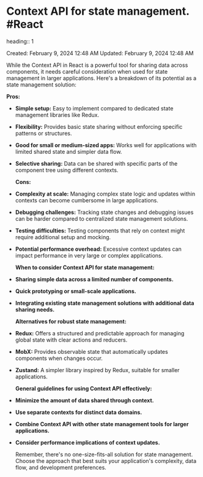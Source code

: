 # Context API for state management. #React 
heading:: 1

Created: February 9, 2024 12:48 AM
Updated: February 9, 2024 12:48 AM

While the Context API in React is a powerful tool for sharing data across components, it needs careful consideration when used for state management in larger applications. Here's a breakdown of its potential as a state management solution:

**Pros:**
- **Simple setup:** Easy to implement compared to dedicated state management libraries like Redux.
- **Flexibility:** Provides basic state sharing without enforcing specific patterns or structures.
- **Good for small or medium-sized apps:** Works well for applications with limited shared state and simpler data flow.
- **Selective sharing:** Data can be shared with specific parts of the component tree using different contexts.
  
  **Cons:**
- **Complexity at scale:** Managing complex state logic and updates within contexts can become cumbersome in large applications.
- **Debugging challenges:** Tracking state changes and debugging issues can be harder compared to centralized state management solutions.
- **Testing difficulties:** Testing components that rely on context might require additional setup and mocking.
- **Potential performance overhead:** Excessive context updates can impact performance in very large or complex applications.
  
  **When to consider Context API for state management:**
- **Sharing simple data across a limited number of components.**
- **Quick prototyping or small-scale applications.**
- **Integrating existing state management solutions with additional data sharing needs.**
  
  **Alternatives for robust state management:**
- **Redux:** Offers a structured and predictable approach for managing global state with clear actions and reducers.
- **MobX:** Provides observable state that automatically updates components when changes occur.
- **Zustand:** A simpler library inspired by Redux, suitable for smaller applications.
  
  **General guidelines for using Context API effectively:**
- **Minimize the amount of data shared through context.**
- **Use separate contexts for distinct data domains.**
- **Combine Context API with other state management tools for larger applications.**
- **Consider performance implications of context updates.**
  
  Remember, there's no one-size-fits-all solution for state management. Choose the approach that best suits your application's complexity, data flow, and development preferences.